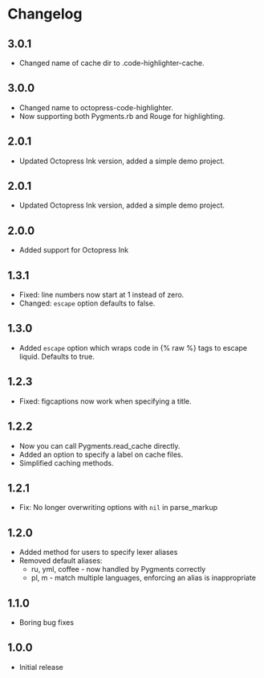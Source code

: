 # Changelog

## 3.0.1
  - Changed name of cache dir to .code-highlighter-cache.

## 3.0.0
  - Changed name to octopress-code-highlighter.
  - Now supporting both Pygments.rb and Rouge for highlighting.

## 2.0.1
  - Updated Octopress Ink version, added a simple demo project.

## 2.0.1
  - Updated Octopress Ink version, added a simple demo project.

## 2.0.0
  - Added support for Octopress Ink

## 1.3.1
  - Fixed: line numbers now start at 1 instead of zero.
  - Changed: `escape` option defaults to false.

## 1.3.0
  - Added `escape` option which wraps code in {% raw %} tags to escape liquid. Defaults to true.

## 1.2.3
  - Fixed: figcaptions now work when specifying a title.

## 1.2.2
  - Now you can call Pygments.read_cache directly.
  - Added an option to specify a label on cache files.
  - Simplified caching methods.

## 1.2.1
  - Fix: No longer overwriting options with `nil` in parse_markup

## 1.2.0
  - Added method for users to specify lexer aliases
  - Removed default aliases:
    - ru, yml, coffee - now handled by Pygments correctly
    - pl, m - match multiple languages, enforcing an alias is inappropriate

## 1.1.0
  - Boring bug fixes

## 1.0.0
  - Initial release

